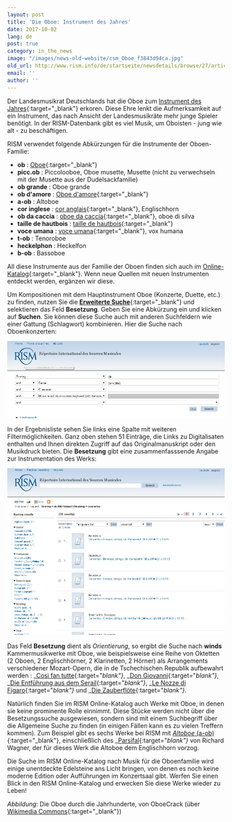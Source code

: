 ```yaml
---
layout: post
title: 'Die Oboe: Instrument des Jahres'
date: 2017-10-02
lang: de
post: true
category: in_the_news
image: "/images/news-old-website/csm_Oboe_f3843d94ca.jpg"
old_url: http://www.rism.info/de/startseite/newsdetails/browse/27/article/64/the-oboe-instrument-of-the-year.html
email: ''
author: ''
---
```


Der Landesmusikrat Deutschlands hat die Oboe zum [Instrument des Jahres](http://www.instrument-des-jahres.de/){:target="_blank"} erkoren. Diese Ehre lenkt die Aufmerksamkeit auf ein Instrument, das nach Ansicht der Landesmusikräte mehr junge Spieler benötigt. In der RISM-Datenbank gibt es viel Musik, um Oboisten - jung wie alt - zu beschäftigen.

RISM verwendet folgende Abkürzungen für die Instrumente der Oboen-Familie:

- **ob** : [Oboe](http://www.mimo-international.com/MIMO/doc/IFD/OAI_SMS_MM_POST_312/oboe){:target="_blank"}
- **picc.ob** : Piccolooboe, Oboe musette, Musette (nicht zu verwechseln mit der Musette aus der Dudelsackfamilie)
- **ob grande** : Oboe grande
- **ob d'amore** : [Oboe d'amore](https://mimo-international.com/MIMO/doc/IFD/OAI_RMAH_123119_NL){:target="_blank"}
- **a-ob** : Altoboe
- **cor inglese** : [cor anglais](http://www.mimo-international.com/MIMO/doc/IFD/OAI_ULEI_M0004622/englischhorn){:target="_blank"}, Englischhorn
- **ob da caccia** : [oboe da caccia](http://www.mimo-international.com/MIMO/doc/IFD/OAI_CIMU_ALOES_0157981/hautbois-de-chasse){:target="_blank"}, oboe di silva
- **taille de hautbois** : [taille de hautbois](http://www.mimo-international.com/MIMO/doc/IFD/OAI_CIMU_ALOES_0874852){:target="_blank"}
- **voce umana** : [voce umana](http://www.mimo-international.com/MIMO/doc/IFD/OAI_CIMU_ALOES_0160341/hautbois-tenor-vox-humana){:target="_blank"}, vox humana
- **t-ob** : Tenoroboe
- **heckelphon** : Heckelfon
- **b-ob** : Bassoboe

All diese Instrumente aus der Familie der Oboen finden sich auch im [Online-Katalog](https://opac.rism.info/metaopac/start.do?View=rism){:target="_blank"}. Wenn neue Quellen mit neuen Instrumenten entdeckt werden, ergänzen wir diese.

Um Kompositionen mit dem Hauptinstrument Oboe (Konzerte, Duette, etc.) zu finden, nutzen Sie die [**Erweiterte Suche**](https://opac.rism.info/metaopac/start.do?View=rism&SearchType=2&Language=en){:target="_blank"} und selektieren das Feld **Besetzung**. Geben Sie eine Abkürzung ein und klicken auf **Suchen**. Sie können diese Suche auch mit anderen Suchfeldern wie einer Gattung (Schlagwort) kombinieren. Hier die Suche nach Oboenkonzerten:

![Search for oboe concertos](/resources-old-website/news/oboe_search_concerto_1005x355.jpg)

In der Ergebnisliste sehen Sie links eine Spalte mit weiteren Filtermöglichkeiten. Ganz oben stehen 51 Einträge, die Links zu Digitalisaten enthalten und Ihnen direkten Zugriff auf das Originalmanuskript oder den Musikdruck bieten. Die **Besetzung** gibt eine zusammenfasssende Angabe zur Instrumentation des Werks:

![Search results](/resources-old-website/news/oboe_Scoring_results_1004x767.jpg)

Das Feld **Besetzung** dient als _Orientierung_, so ergibt die Suche nach **winds** Kammermusikwerke mit Oboe, wie beispielsweise eine Reihe von Oktetten (2 Oboen, 2 Englischhörner, 2 Klarinetten, 2 Hörner) als Arrangements verschiedener Mozart-Opern, die in de Tschechischen Republik aufbewahrt werden : _[Così fan tutte](https://opac.rism.info/search?id=550032840&Language=en){:target="_blank"}_, _[Don Giovanni](https://opac.rism.info/search?id=550032835&Language=en){:target="_blank"}_, _[Die Entführung aus dem Serail](https://opac.rism.info/search?id=550032914&Language=en){:target="_blank"}_, _[Le Nozze di Figaro](https://opac.rism.info/search?id=550032885&Language=en){:target="_blank"}_ und _[Die Zauberflöte](https://opac.rism.info/search?id=550032852&Language=en){:target="_blank"}_.

Natürlich finden Sie im RISM Online-Katalog auch Werke mit Oboe, in denen sie keine prominente Rolle einnimmt. Diese Stücke werden nicht über die Besetzungssuche ausgewiesen, sondern sind mit einem Suchbegriff über die Allgemeine Suche zu finden (in einigen Fällen kann es zu vielen Treffern kommen). Zum Beispiel gibt es sechs Werke bei RISM mit [_Altoboe_ (a-ob)](https://opac.rism.info/search?View=rism&q=a-ob&Language=en){:target="_blank"}, einschließlich des _[Parsifal](https://opac.rism.info/search?id=854003136&Language=en){:target="_blank"}_ von Richard Wagner, der für dieses Werk die Altoboe dem Englischhorn vorzog.

Die Suche im RISM Online-Katalog nach Musik für die Oboenfamilie wird einige unentdeckte Edelsteine ans Licht bringen, von denen es noch keine moderne Edition oder Aufführungen im Konzertsaal gibt. Werfen Sie einen Blick in den RISM Online-Katalog und erwecken Sie diese Werke wieder zu Leben!

_Abbildung_: Die Oboe durch die Jahrhunderte, von OboeCrack (über [Wikimedia Commons](https://de.wikipedia.org/wiki/Datei:Cu_oboe.jpg){:target="_blank"})
